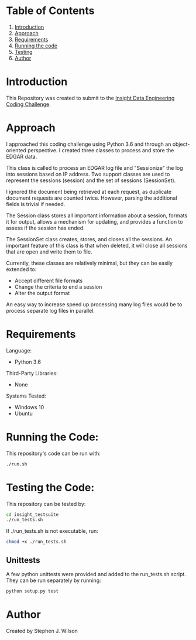 # Table of Contents
1. [Introduction](README.md#introduction)
2. [Approach](README.md#approach)
3. [Requirements](README.md#requirements)
4. [Running the code](README.md#running-the-code:)
5. [Testing](README.md#testing-the-code:)
6. [Author](README.md#author)

# Introduction
This Repository was created to submit to the [Insight Data Engineering Coding Challenge](https://github.com/InsightDataScience/edgar-analytics).

# Approach
I approached this coding challenge using Python 3.6 and through an object-oriented perspective.
I created three classes to process and store the EDGAR data.

This class is called to process an EDGAR log file and "Sessionize" the log into sessions based on IP address. 
Two support classes are used to represent the sessions (session) and the set of sessions (SessionSet).

I ignored the document being retrieved at each request, as duplicate document requests are counted twice. However, 
parsing the additional fields is trivial if needed.

The Session class stores all important information about a session, formats it for output, allows a mechanism for 
updating, and provides a function to assess if the session has ended.

The SessionSet class creates, stores, and closes all the sessions. An important feature of this class is that when 
deleted, it will close all sessions that are open and write them to file.

Currently, these classes are relatively minimal, but they can be easily extended to:
 * Accept different file formats
 * Change the criteria to end a session
 * Alter the output format
 
 An easy way to increase speed up processing many log files would be to process separate log files in parallel.

# Requirements
Language:
* Python 3.6

Third-Party Libraries:
* None

Systems Tested: 
* Windows 10
* Ubuntu 

# Running the Code:
This repository's code can be run with:
```bash
./run.sh
```
# Testing the Code:
This repository can be tested by:
```bash
cd insight_testsuite
./run_tests.sh
```
If ./run_tests.sh is not executable, run:
```bash
chmod +x ./run_tests.sh
```

## Unittests
A few python unittests were provided and added to the run_tests.sh script.
They can be run separately by running:
```bash
python setup.py test
``` 

# Author
Created by Stephen J. Wilson